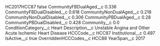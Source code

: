 <?xml version="1.0" encoding="UTF-8"?>
<CustomMetadata xmlns="http://soap.sforce.com/2006/04/metadata" xmlns:xsi="http://www.w3.org/2001/XMLSchema-instance" xmlns:xsd="http://www.w3.org/2001/XMLSchema">
    <label>HC2017HCC87</label>
    <protected>false</protected>
    <values>
        <field>CommunityFBDualAged__c</field>
        <value xsi:type="xsd:double">0.336</value>
    </values>
    <values>
        <field>CommunityFBDualDisabled__c</field>
        <value xsi:type="xsd:double">0.618</value>
    </values>
    <values>
        <field>CommunityNonDualAged__c</field>
        <value xsi:type="xsd:double">0.218</value>
    </values>
    <values>
        <field>CommunityNonDualDisabled__c</field>
        <value xsi:type="xsd:double">0.306</value>
    </values>
    <values>
        <field>CommunityPBDualAged__c</field>
        <value xsi:type="xsd:double">0.28</value>
    </values>
    <values>
        <field>CommunityPBDualDisabled__c</field>
        <value xsi:type="xsd:double">0.428</value>
    </values>
    <values>
        <field>Community__c</field>
        <value xsi:type="xsd:double">0.0</value>
    </values>
    <values>
        <field>ConditionCategory__c</field>
        <value xsi:type="xsd:string">Heart</value>
    </values>
    <values>
        <field>Description__c</field>
        <value xsi:type="xsd:string">Unstable Angina and Other Acute Ischemic Heart Disease</value>
    </values>
    <values>
        <field>HCCCode__c</field>
        <value xsi:type="xsd:string">HCC87</value>
    </values>
    <values>
        <field>Institutional__c</field>
        <value xsi:type="xsd:double">0.497</value>
    </values>
    <values>
        <field>IsActive__c</field>
        <value xsi:type="xsd:boolean">true</value>
    </values>
    <values>
        <field>OverriddenHCCCodes__c</field>
        <value xsi:type="xsd:string">HCC88</value>
    </values>
    <values>
        <field>YearSpan__c</field>
        <value xsi:type="xsd:string">2017</value>
    </values>
</CustomMetadata>
